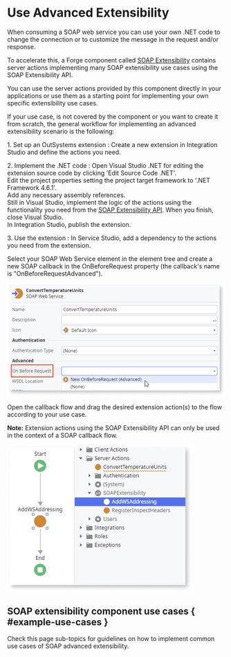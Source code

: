 # Use Advanced Extensibility

When consuming a SOAP web service you can use your own .NET code to change the connection or to customize the message in the request and/or response.

To accelerate this, a Forge component called [SOAP Extensibility](<https://www.outsystems.com/forge/component-overview/5322/soap-extensibility-samples>) contains server actions implementing many SOAP extensibility use cases using the SOAP Extensibility API.

You can use the server actions provided by this component directly in your applications or use them as a starting point for implementing your own specific extensibility use cases.

If your use case, is not covered by the component or you want to create it from scratch, the general workflow for implementing an advanced extensibility scenario is the following:

1\. Set up an OutSystems extension
:   Create a new extension in Integration Studio and define the actions you need.

2\. Implement the .NET code
:   Open Visual Studio .NET for editing the extension source code by clicking 'Edit Source Code .NET'.  
    Edit the project properties setting the project target framework to '.NET Framework 4.6.1'.  
    Add any necessary assembly references.  
    Still in Visual Studio, implement the logic of the actions using the functionality you need from the [SOAP Extensibility API](<../../../ref/apis/soap-extensibility-api.md>). When you finish, close Visual Studio.  
    In Integration Studio, publish the extension.

3\. Use the extension
:   In Service Studio, add a dependency to the actions you need from the extension.  
    
   Select your SOAP Web Service element in the element tree and create a new SOAP callback in the OnBeforeRequest property (the callback's name is "OnBeforeRequestAdvanced").  

   ![Create a new SOAP callback](<images/soap-properties-beforerequest-ss.png>)    

   Open the callback flow and drag the desired extension action(s) to the flow according to your use case.  
    
   **Note:** Extension actions using the SOAP Extensibility API can only be used in the context of a SOAP callback flow.

   ![SOAP extenibility API](<images/flow-add-callback-ss.png>)

## SOAP extensibility component use cases { #example-use-cases }

Check this page sub-topics for guidelines on how to implement common use cases of SOAP advanced extensibility.
